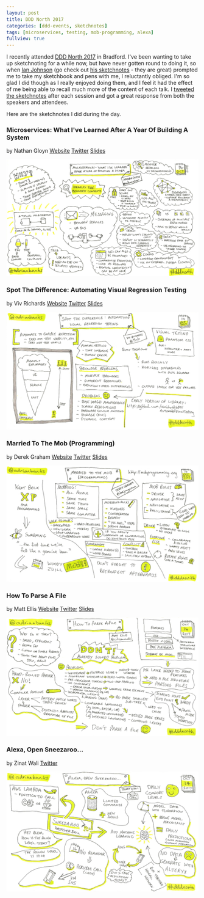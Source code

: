 ```yaml
---
layout: post
title: DDD North 2017
categories: [ddd-events, sketchnotes]
tags: [microservices, testing, mob-programming, alexa]
fullview: true
---
```


I recently attended [DDD North 2017](http://www.dddnorth.co.uk) in Bradford. I've been wanting to take up sketchnoting for a while now, but have never gotten round to doing it, so when [Ian Johnson](https://twitter.com/IJohnson_TNF) (go check out [his sketchnotes](https://twitter.com/search?q=from%3Aijohnson_tnf%20%23sketchnote&src=typd) - they are great) prompted me to take my sketchbook and pens with me, I reluctantly obliged. I'm so glad I did though as I really enjoyed doing them, and I feel it had the effect of me being able to recall much more of the content of each talk. I [tweeted the sketchnotes](https://twitter.com/search?q=from%3Aadrianbanks%20%23dddnorth%20by&src=typd) after each session and got a great response from both the speakers and attendees.

Here are the sketchnotes I did during the day.

### Microservices: What I've Learned After A Year Of Building A System
by Nathan Gloyn
<i class="fa fa-globe fa-lg"></i> [Website](http://designcoderelease.blogspot.co.uk)
<i class="fa fa-twitter fa-lg"></i> [Twitter](https://twitter.com/NathanGloyn)
<i class="fa fa-slideshare fa-lg"></i> [Slides](https://www.slideshare.net/Nathangl/microservices-what-ive-learned-after-a-year-building-systems-80803931)

[![Microservices: What I've Learned After A Year Of Building A System by Nathan Gloyn][1]][1]

### Spot The Difference: Automating Visual Regression Testing
by Viv Richards
<i class="fa fa-globe fa-lg"></i> [Website](http://vivrichards.co.uk)
<i class="fa fa-twitter fa-lg"></i> [Twitter](https://twitter.com/11vlr)
<i class="fa fa-slideshare fa-lg"></i> [Slides](https://www.slideshare.net/vivrichards/spot-the-difference-automating-visual-regression-testing/1)

[![Spot The Difference: Automating Visual Regression Testing by Viv Richards][2]][2]

### Married To The Mob (Programming)
by Derek Graham
<i class="fa fa-globe fa-lg"></i> [Website](https://deejaygraham.github.io)
<i class="fa fa-twitter fa-lg"></i> [Twitter](https://twitter.com/deejaygraham)
<i class="fa fa-slideshare fa-lg"></i> [Slides](https://www.slideshare.net/deejaygraham/married-to-the-mob-programming)

[![Married To The Mob (Programming) by Derek Graham][3]][3]

### How To Parse A File
by Matt Ellis
<i class="fa fa-globe fa-lg"></i> [Website](http://sticklebackplastic.com)
<i class="fa fa-twitter fa-lg"></i> [Twitter](https://twitter.com/citizenmatt)
<i class="fa fa-slideshare fa-lg"></i> [Slides](https://www.slideshare.net/citizenmatt/how-to-parse-a-file-ddd-north-2017)

[![How To Parse A File by Matt Ellis][4]][4]

### Alexa, Open Sneezaroo...
by Zinat Wali
<i class="fa fa-twitter fa-lg"></i> [Twitter](https://twitter.com/tardarz)

[![Alexa, Open Sneezaroo... by Zinat Wali][5]][5]


  [1]: /assets/media/images/2017/10/microservices-what-ive-learned-after-a-year-of-building-a-system-nathan-gloyn.jpg#img-sketchnote
  [2]: /assets/media/images/2017/10/spot-the-difference-automating-visual-regression-testing-viv-richards.jpg#img-sketchnote
  [3]: /assets/media/images/2017/10/married-to-the-mob-programming-derek-graham.jpg#img-sketchnote
  [4]: /assets/media/images/2017/10/how-to-parse-a-file-matt-ellis.jpg#img-sketchnote
  [5]: /assets/media/images/2017/10/alexa-open-sneezaroo-zinat-wali.jpg#img-sketchnote
